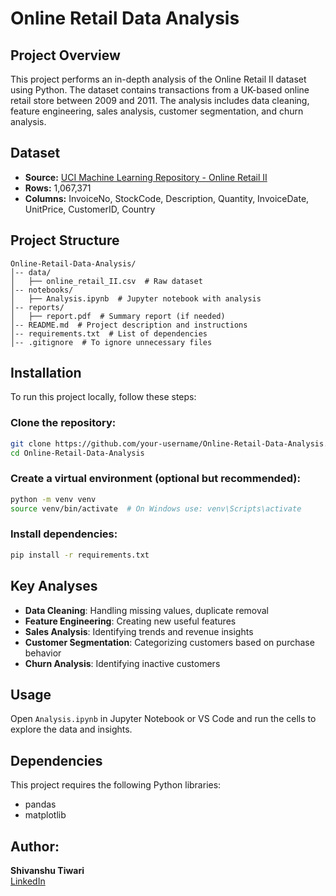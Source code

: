 # Online Retail Data Analysis

## Project Overview

This project performs an in-depth analysis of the Online Retail II dataset using Python. The dataset contains transactions from a UK-based online retail store between 2009 and 2011. The analysis includes data cleaning, feature engineering, sales analysis, customer segmentation, and churn analysis.

## Dataset

- **Source:** [UCI Machine Learning Repository - Online Retail II](https://archive.ics.uci.edu/dataset/502/online+retail+ii)
- **Rows:** 1,067,371
- **Columns:** InvoiceNo, StockCode, Description, Quantity, InvoiceDate, UnitPrice, CustomerID, Country

## Project Structure

```
Online-Retail-Data-Analysis/
│-- data/
│   ├── online_retail_II.csv  # Raw dataset
│-- notebooks/
│   ├── Analysis.ipynb  # Jupyter notebook with analysis
│-- reports/
│   ├── report.pdf  # Summary report (if needed)
│-- README.md  # Project description and instructions
│-- requirements.txt  # List of dependencies
│-- .gitignore  # To ignore unnecessary files
```

## Installation

To run this project locally, follow these steps:

### Clone the repository:
```bash
git clone https://github.com/your-username/Online-Retail-Data-Analysis.git
cd Online-Retail-Data-Analysis
```

### Create a virtual environment (optional but recommended):
```bash
python -m venv venv
source venv/bin/activate  # On Windows use: venv\Scripts\activate
```

### Install dependencies:
```bash
pip install -r requirements.txt
```

## Key Analyses

- **Data Cleaning**: Handling missing values, duplicate removal
- **Feature Engineering**: Creating new useful features
- **Sales Analysis**: Identifying trends and revenue insights
- **Customer Segmentation**: Categorizing customers based on purchase behavior
- **Churn Analysis**: Identifying inactive customers

## Usage

Open `Analysis.ipynb` in Jupyter Notebook or VS Code and run the cells to explore the data and insights.

## Dependencies

This project requires the following Python libraries:

- pandas
- matplotlib

## Author:
**Shivanshu Tiwari**  
[LinkedIn](https://www.linkedin.com/in/shivanshu2407/)
